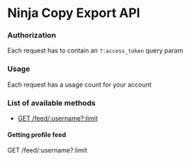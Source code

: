 # Ninja Copy Export API

### Authorization
Each request has to contain an `?:access_token` query param

### Usage
Each request has a usage count for your account

### List of available methods
* [GET /feed/:username?:limit](#get-user-feed)

#### Getting profile feed
GET /feed/:username?:limit
